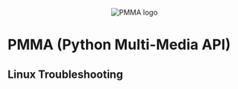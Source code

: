 <div align="center">

  ![PMMA logo](https://github.com/PycraftDeveloper/PMMA/assets/81379254/2c4858b8-b50c-4f3b-95f3-d93fd1f0f19b)
</div>


# PMMA (Python Multi-Media API)

## Linux Troubleshooting